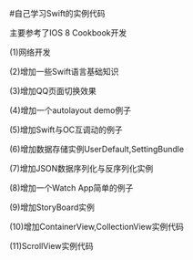 #自己学习Swift的实例代码

主要参考了IOS 8 Cookbook开发

(1)网络开发

(2)增加一些Swift语言基础知识

(3)增加QQ页面切换效果

(4)增加一个autolayout demo例子

(5)增加Swift与OC互调动的例子

(6)增加数据存储实例UserDefault,SettingBundle

(7)增加JSON数据序列化与反序列化实例

(8)增加一个Watch App简单的例子

(9)增加StoryBoard实例

(10)增加ContainerView,CollectionView实例代码

(11)ScrollView实例代码